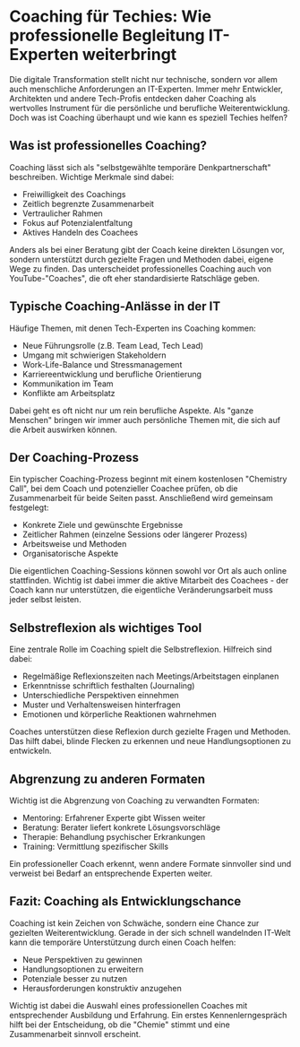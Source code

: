 # Coaching für Techies: Wie professionelle Begleitung IT-Experten weiterbringt

Die digitale Transformation stellt nicht nur technische, sondern vor allem auch menschliche Anforderungen an IT-Experten. Immer mehr Entwickler, Architekten und andere Tech-Profis entdecken daher Coaching als wertvolles Instrument für die persönliche und berufliche Weiterentwicklung. Doch was ist Coaching überhaupt und wie kann es speziell Techies helfen?

## Was ist professionelles Coaching?

Coaching lässt sich als "selbstgewählte temporäre Denkpartnerschaft" beschreiben. Wichtige Merkmale sind dabei:

- Freiwilligkeit des Coachings
- Zeitlich begrenzte Zusammenarbeit
- Vertraulicher Rahmen
- Fokus auf Potenzialentfaltung
- Aktives Handeln des Coachees

Anders als bei einer Beratung gibt der Coach keine direkten Lösungen vor, sondern unterstützt durch gezielte Fragen und Methoden dabei, eigene Wege zu finden. Das unterscheidet professionelles Coaching auch von YouTube-"Coaches", die oft eher standardisierte Ratschläge geben.

## Typische Coaching-Anlässe in der IT

Häufige Themen, mit denen Tech-Experten ins Coaching kommen:

- Neue Führungsrolle (z.B. Team Lead, Tech Lead)
- Umgang mit schwierigen Stakeholdern
- Work-Life-Balance und Stressmanagement  
- Karriereentwicklung und berufliche Orientierung
- Kommunikation im Team
- Konflikte am Arbeitsplatz

Dabei geht es oft nicht nur um rein berufliche Aspekte. Als "ganze Menschen" bringen wir immer auch persönliche Themen mit, die sich auf die Arbeit auswirken können.

## Der Coaching-Prozess

Ein typischer Coaching-Prozess beginnt mit einem kostenlosen "Chemistry Call", bei dem Coach und potenzieller Coachee prüfen, ob die Zusammenarbeit für beide Seiten passt. Anschließend wird gemeinsam festgelegt:

- Konkrete Ziele und gewünschte Ergebnisse
- Zeitlicher Rahmen (einzelne Sessions oder längerer Prozess)
- Arbeitsweise und Methoden
- Organisatorische Aspekte

Die eigentlichen Coaching-Sessions können sowohl vor Ort als auch online stattfinden. Wichtig ist dabei immer die aktive Mitarbeit des Coachees - der Coach kann nur unterstützen, die eigentliche Veränderungsarbeit muss jeder selbst leisten.

## Selbstreflexion als wichtiges Tool

Eine zentrale Rolle im Coaching spielt die Selbstreflexion. Hilfreich sind dabei:

- Regelmäßige Reflexionszeiten nach Meetings/Arbeitstagen einplanen
- Erkenntnisse schriftlich festhalten (Journaling)
- Unterschiedliche Perspektiven einnehmen
- Muster und Verhaltensweisen hinterfragen
- Emotionen und körperliche Reaktionen wahrnehmen

Coaches unterstützen diese Reflexion durch gezielte Fragen und Methoden. Das hilft dabei, blinde Flecken zu erkennen und neue Handlungsoptionen zu entwickeln.

## Abgrenzung zu anderen Formaten

Wichtig ist die Abgrenzung von Coaching zu verwandten Formaten:

- Mentoring: Erfahrener Experte gibt Wissen weiter
- Beratung: Berater liefert konkrete Lösungsvorschläge  
- Therapie: Behandlung psychischer Erkrankungen
- Training: Vermittlung spezifischer Skills

Ein professioneller Coach erkennt, wenn andere Formate sinnvoller sind und verweist bei Bedarf an entsprechende Experten weiter.

## Fazit: Coaching als Entwicklungschance

Coaching ist kein Zeichen von Schwäche, sondern eine Chance zur gezielten Weiterentwicklung. Gerade in der sich schnell wandelnden IT-Welt kann die temporäre Unterstützung durch einen Coach helfen:

- Neue Perspektiven zu gewinnen
- Handlungsoptionen zu erweitern  
- Potenziale besser zu nutzen
- Herausforderungen konstruktiv anzugehen

Wichtig ist dabei die Auswahl eines professionellen Coaches mit entsprechender Ausbildung und Erfahrung. Ein erstes Kennenlerngespräch hilft bei der Entscheidung, ob die "Chemie" stimmt und eine Zusammenarbeit sinnvoll erscheint.